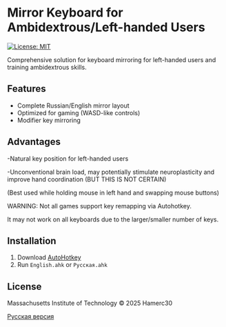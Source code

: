 # Mirror Keyboard for Ambidextrous/Left-handed Users

[![License: MIT](https://img.shields.io/badge/License-MIT-yellow.svg)](https://opensource.org/licenses/MIT)

Comprehensive solution for keyboard mirroring for left-handed users and training ambidextrous skills.

## Features
- Complete Russian/English mirror layout
- Optimized for gaming (WASD-like controls)
- Modifier key mirroring

## Advantages
-Natural key position for left-handed users

-Unconventional brain load, may potentially stimulate neuroplasticity and improve hand coordination (BUT THIS IS NOT CERTAIN)

(Best used while holding mouse in left hand and swapping mouse buttons)

WARNING:
Not all games support key remapping via Autohotkey.

It may not work on all keyboards due to the larger/smaller number of keys.

## Installation
1. Download [AutoHotkey](https://www.autohotkey.com/)
2. Run `English.ahk` or `Русская.ahk`

## License
Massachusetts Institute of Technology © 2025 Hamerc30

[Русская версия](README.ru.md)
